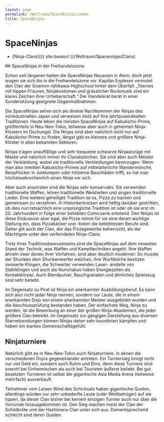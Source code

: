 ```yaml
---
layout: page
permalink: /Weltraum/SpaceNinjas/index
title: SpaceNinjas
---
```


# SpaceNinjas

- [Ninja-Clans]({{ site.baseurl }}/Weltraum/Spaceninjas/Clans)

<aside>
<div class="anmerkung">
## SpaceNinjas in der Freihandelszone

Schon seit längeren halten die SpaceNinjas Neuasien in Atem, doch jetzt wagen sie sich bis in die Freihandelszone vor. Kapitän Explexes vermutet den Clan der Goemon-Ishikawa-Highschool hinter dem Überfall: „Teenies mit hippen Frisuren, Ninjakostümen und grässlicher Rockmusik sind ein klares Zeichen ihrer Urheberschaft.“ Der Handelsrat berät in einer Sondersitzung geeignete Gegenmaßnahmen.

</div>
</aside>
Die SpaceNinjas sehen sich als direkte Nachkommen der Ninjas des vorindustriellen Japan und verweisen stolz auf ihre jahrtausendealten Traditionen. Heute leben die meisten SpaceNinjas auf Kabukicho-Prime, größtenteils in Neu-Neo-Tokio, teilweise aber auch in geheimen Ninja-Klöstern im Dschungel. Die Ninjas sind aber natürlich nicht nur auf Kabukicho-Prime zu finden, längst gibt es kleinere und größere Ninja-Klöster in allen bekannten Sektoren.

Ninjas tragen unauffällige und sehr bequeme schwarze Ninjaanzüge mit Maske und natürlich immer ihr Clanabzeichen. Sie sind aber auch Meister der Verkleidung, wobei sie traditionelle Verkleidungen bevorzugen. Wenn man also inmitten Kabukicho-Primes auf mittelalterliche Wandermönche, Reispflücker in Jutelumpen oder hölzerne Bauchläden trifft, so hat man höchstwahrscheinlich einen Ninja vor sich.

Aber auch ansonsten sind die Ninjas sehr konservativ. Sie verwenden traditionelle Waffen, lehren traditionelle Weisheiten und singen traditionelle Lieder. Eine weitere geheiligte Tradition ist es, Pizza zu backen und gemeinsam zu verzehren. In Historikerkreisen wird heftig darüber gestritten, ob dies nun tatsächlich eine ursprüngliche Tradition ist oder ob sie erst im 20. Jahrhundert in Folge einer beliebten Comicserie entstand. Den Ninjas ist diese Diskussion aber egal, die Pizza nimmt für sie eine derart wichtige Stellung ein, dass Pizzabäcker und -boten die beliebtesten Berufe sind. Daher gilt auch der Clan, der das Pizzagewerbe beherrscht, als der Mächtigste unter den verfeindeten Ninja-Clans.

Trotz ihres Traditionsbewusstseins sind die SpaceNinjas auf dem neuesten Stand der Technik, was Waffen und Kampftechniken angeht. Ihre Waffen ähneln zwar denen ihrer Vorfahren, sind aber deutlich moderner: So musste der Shuriken dem Shurikenwerfer weichen, ihre Wurfdolche besitzen ionisierte Klingen, die Schwerter verwenden Laser- anstelle von Stahlklingen und auch die Nunchakus haben Energiezellen als Kontaktkörper. Auch Blendpulver, Rauchgranaten und ähnliches Spielzeug sind sehr beliebt.

Im Gegensatz zu Pirat ist Ninja ein anerkannter Ausbildungsberuf. Es kann sich also nicht jeder Ninja nennen, sondern nur Leute, die in einem anerkannten Dojo von einem anerkannten Meister ausgebildet wurden und die Abschlussprüfung bestanden haben. Der einfachste Weg, Ninja zu werden, ist die Bewerbung an einer der großen Ninja-Akademien, die jeder größere Clan betreibt. Im Gegensatz zur gängigen Darstellung aus diversen Starnetsendungen können Ninjas daher sehr koordiniert kämpfen und haben ein starkes Gemeinschaftsgefühl.

## Ninjaturniere

Natürlich gibt es in Neu-Neo-Tokio auch Ninjaturniere, in denen die verschiedenen Dojos gegeneinander antreten. Ein Turniersieg bringt nicht nur viel Geld ein, sondern auch Ruhm und Ehre, denn diese Turniere sind sowohl bei Einheimischen als auch bei Touristen äußerst beliebt. Bei gut besetzten Turnieren ist selbst die gigantische Asia Media Arena (teilweise mehrfach) ausverkauft.

Teilnehmer vom Leisen Wind des Schicksals haben gigantische Quoten, allerdings würden nur sehr unbedarfte Leute (oder Wettbetrüger) auf sie tippen, da dieser Clan bisher bei keinem einzigen Turnier auch nur über die Vorrunde hinausgekommen ist. Den Sieg machen meist der Clan der Schildkröte und der Hashimara-Clan unter sich aus. Dementsprechend schlecht sind deren Quoten.

